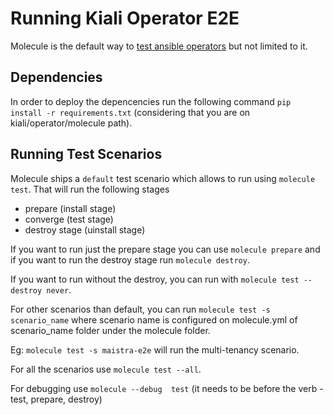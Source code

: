 # Running Kiali Operator E2E

Molecule is the default way to [test ansible operators](https://github.com/operator-framework/operator-sdk/blob/master/doc/ansible/dev/testing_guide.md) but not limited to it.


## Dependencies 
In order to deploy the depencencies run the following command `pip install -r requirements.txt` (considering that you are on kiali/operator/molecule path).


## Running Test Scenarios

Molecule ships a `default` test scenario which allows to run using `molecule test`. That will run the following stages

   - prepare (install stage) 
   - converge (test stage)
   - destroy stage (uinstall stage)

If you want to run just the prepare stage you can use `molecule prepare` and if you want to run the destroy stage run `molecule destroy`.

If you want to run without the destroy, you can run with `molecule test --destroy never`.


For other scenarios than default, you can run `molecule test -s scenario_name` where scenario name is configured on molecule.yml of scenario_name folder under the molecule folder.

Eg: `molecule test -s maistra-e2e` will run the multi-tenancy scenario.


For all the scenarios use `molecule test --all`.

For debugging use `molecule --debug  test` (it needs to be before the verb - test, prepare, destroy)
